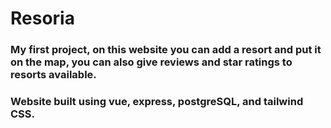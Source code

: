 # Resoria
### My first project, on this website you can add a resort and put it on the map, you can also give reviews and star ratings to resorts available.
### Website built using vue, express, postgreSQL, and tailwind CSS.
